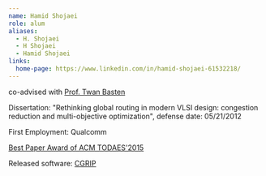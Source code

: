```yaml
---
name: Hamid Shojaei
role: alum
aliases:
  - H. Shojaei
  - H Shojaei
  - Hamid Shojaei
links:
  home-page: https://www.linkedin.com/in/hamid-shojaei-61532218/
---
```

co-advised with [Prof. Twan Basten](https://www.tue.nl/en/research/researchers/twan-basten)

Dissertation: "Rethinking global routing in modern VLSI design: congestion reduction and multi-objective optimization", defense date: 05/21/2012

First Employment: Qualcomm

[Best Paper Award of ACM TODAES'2015](https://dl.acm.org/journal/todaes/honors-and-awards)

Released software: [CGRIP](https://github.com/WISCAD/CGRIP)
